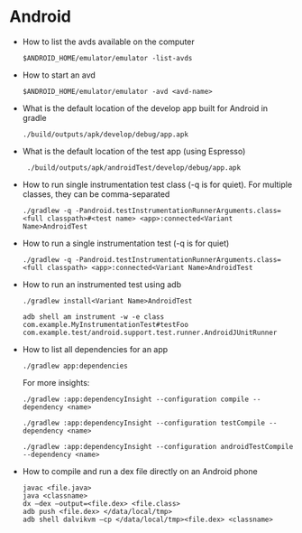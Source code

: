 # Android

- How to list the avds available on the computer

  `$ANDROID_HOME/emulator/emulator -list-avds`

- How to start an avd

  `$ANDROID_HOME/emulator/emulator -avd <avd-name>`

- What is the default location of the develop app built for Android in gradle

  `./build/outputs/apk/develop/debug/app.apk`
  
- What is the default location of the test app (using Espresso)

  ` ./build/outputs/apk/androidTest/develop/debug/app.apk`

- How to run single instrumentation test class (-q is for quiet). For multiple classes, they can be comma-separated

  `./gradlew -q -Pandroid.testInstrumentationRunnerArguments.class=<full classpath>#<test name> <app>:connected<Variant Name>AndroidTest`

- How to run a single instrumentation test (-q is for quiet)

  `./gradlew -q -Pandroid.testInstrumentationRunnerArguments.class=<full classpath> <app>:connected<Variant Name>AndroidTest`

- How to run an instrumented test using adb

  `./gradlew install<Variant Name>AndroidTest`

  `adb shell am instrument -w -e class com.example.MyInstrumentationTest#testFoo  com.example.test/android.support.test.runner.AndroidJUnitRunner`

- How to list all dependencies for an app

  `./gradlew app:dependencies`

  For more insights:

  `./gradlew :app:dependencyInsight --configuration compile --dependency <name>`
  
  `./gradlew :app:dependencyInsight --configuration testCompile --dependency <name>`
  
  `./gradlew :app:dependencyInsight --configuration androidTestCompile --dependency <name>`
  
- How to compile and run a dex file directly on an Android phone

  ```
  javac <file.java>
  java <classname>
  dx –dex –output=<file.dex> <file.class>
  adb push <file.dex> </data/local/tmp>
  adb shell dalvikvm –cp </data/local/tmp><file.dex> <classname>
  ```
  
  
  
  
  
